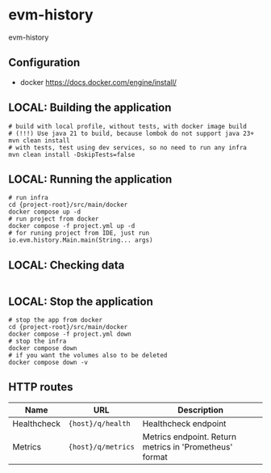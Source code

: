 # evm-history

evm-history

## Configuration

- docker https://docs.docker.com/engine/install/

## LOCAL: Building the application

```
# build with local profile, without tests, with docker image build
# (!!!) Use java 21 to build, because lombok do not support java 23+
mvn clean install
# with tests, test using dev services, so no need to run any infra
mvn clean install -DskipTests=false
```

## LOCAL: Running the application

```
# run infra
cd {project-root}/src/main/docker
docker compose up -d 
# run project from docker
docker compose -f project.yml up -d
# for runing project from IDE, just run io.evm.history.Main.main(String... args)
```

## LOCAL: Checking data
```

```

## LOCAL: Stop the application

```
# stop the app from docker
cd {project-root}/src/main/docker
docker compose -f project.yml down 
# stop the infra
docker compose down
# if you want the volumes also to be deleted
docker compose down -v
```

## HTTP routes
| Name         | URL                | Description                                             |
|--------------|--------------------|---------------------------------------------------------|
| Healthcheck  | `{host}/q/health`  | Healthcheck endpoint                                    |
| Metrics      | `{host}/q/metrics` | Metrics endpoint. Return metrics in 'Prometheus' format |

